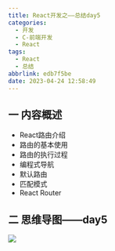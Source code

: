 ```yaml
---
title: React开发之——总结day5
categories:
  - 开发
  - C-前端开发
  - React
tags:
  - React
  - 总结
abbrlink: edb7f5be
date: 2023-04-24 12:58:49
---
```

## 一 内容概述

* React路由介绍
* 路由的基本使用
* 路由的执行过程
* 编程式导航
* 默认路由
* 匹配模式
* React Router

<!--more-->

## 二 思维导图——day5
![][1]


[1]:https://jsd.onmicrosoft.cn/gh/PGzxc/CDN/blog-react/react-summary-day5.png

